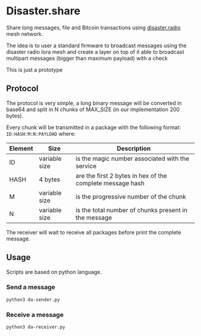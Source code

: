 # Disaster.share
Share long messages, file and Bitcoin transactions using [disaster.radio]() mesh
 network.

The idea is to user a standard firmware to broadcast messages using the disaster radio lora mesh and create a layer on top of it able to broadcast multipart messages (bigger than maximum payload) with a check

This is just a prototype

## Protocol
The protocol is very simple, a long binary message will be converted in base64
and split in N chunks of MAX_SIZE (in our implementation 200 bytes).

Every chunk will be transmitted in a package with the following format:
`ID:HASH:M:N:PAYLOAD` where:

| Element| Size          | Description                                               |
|--------|---------------|-----------------------------------------------------------|
| ID     | variable size | is the magic number associated with the service           |
| HASH   | 4 bytes       | are the first 2 bytes in hex of the complete message hash |
| M      | variable size | is the progressive number of the chunk                    |
| N      | variable size | is the total number of chunks present in the message      |

The receiver will wait to receive all packages before print the complete message.

## Usage
Scripts are based on python language.

### Send a message
`python3 da-sender.py`

### Receive a message
`python3 da-receiver.py`
